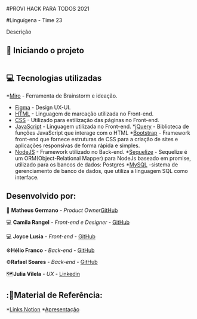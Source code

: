 #PROVI HACK PARA TODOS 2021

#Linguígena - Time 23

Descrição


## :running: Iniciando o projeto
```

```

## :computer: Tecnologias utilizadas
*[Miro](https://miro.com/app/) - Ferramenta de Brainstorm e ideação.
* [Figma](https://www.figma.com/file/js5RqZs96y8STJckKjvIGG/%23ProviHack-Projeto-Luingu%C3%ADgena?node-id=0%3A1) - Design UX-UI.
* [HTML](https://developer.mozilla.org/pt-BR/docs/Web/HTML) - Linguagem de marcação utilizada no Front-end.
* [CSS](https://developer.mozilla.org/pt-BR/docs/Web/CSS) - Utilizado para estilização das páginas no Front-end.
* [JavaScript](https://developer.mozilla.org/pt-BR/docs/Web/JavaScript) - Linguagem utilizada no Front-end.
*[jQuery](https://jquery.com/) - Biblioteca de funções JavaScript que interage com o HTML
*[Bootstrap](https://getbootstrap.com/) - Framework front-end que fornece estruturas de CSS para a criação de sites e aplicações responsivas de forma rápida e simples.
* [NodeJS](https://nodejs.org/pt-br/docs/) - Framework utilizado no Back-end.
*[Sequelize](https://sequelize.org/) - Sequelize é um ORM(Object-Relational Mapper) para NodeJs baseado em promise, utilizado para os bancos de dados: Postgres
*[MySQL](https://www.mysql.com/) -sistema de gerenciamento de banco de dados, que utiliza a linguagem SQL como interface. 

## Desenvolvido por:

🚀 **Matheus Germano** - *Product Owner*[GitHub](hhttps://github.com/matgermano)

💻 **Camila Rangel** - *Front-end e Designer* - [GitHub](https://github.com/cafrangel)

💻 **Joyce Lusia** - *Front-end* - [GitHub](https://github.com/joycelusia)

⚙️**Hélio Franco** - *Back-end* - [GitHub](https://github.com/devHelioFranco)

⚙️**Rafael Soares** - *Back-end* - [GitHub](https://github.com/RafaelSFsoares/)

🗺️**Julia Vilela** - *UX* - [Linkedin](https://www.linkedin.com/in/juliavillela24/)

## :📜Material de Referência: 
*[Links Notion](https://sun-feast-8bc.notion.site/Links-de-material-de-refer-ncia-39f35dd0336544a7839988f20cb716fd)
*[Apresentação]()
